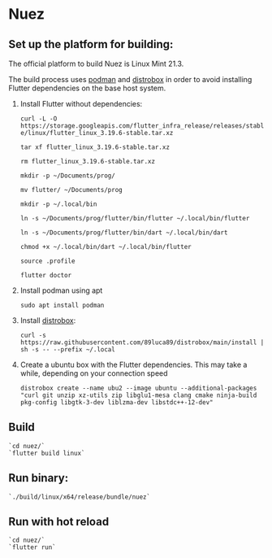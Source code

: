 # Nuez 

## Set up the platform for building: 

The official platform to build Nuez is Linux Mint 21.3.

The build process uses [podman](https://podman.io/) and [distrobox](https://github.com/89luca89/distrobox?tab=readme-ov-file#installation) in order to avoid installing Flutter dependencies on the base host system.

1. Install Flutter without dependencies:

    `curl -L -O https://storage.googleapis.com/flutter_infra_release/releases/stable/linux/flutter_linux_3.19.6-stable.tar.xz`

    `tar xf flutter_linux_3.19.6-stable.tar.xz`

    `rm flutter_linux_3.19.6-stable.tar.xz`

    `mkdir -p ~/Documents/prog/`

    `mv flutter/ ~/Documents/prog`

    `mkdir -p ~/.local/bin`

    `ln -s ~/Documents/prog/flutter/bin/flutter ~/.local/bin/flutter`

    `ln -s ~/Documents/prog/flutter/bin/dart ~/.local/bin/dart`

    `chmod +x ~/.local/bin/dart ~/.local/bin/flutter`

    `source .profile`

    `flutter doctor`

2. Install podman using apt

    `sudo apt install podman`
    
3. Install [distrobox](https://github.com/89luca89/distrobox?tab=readme-ov-file#installation):

    `curl -s https://raw.githubusercontent.com/89luca89/distrobox/main/install | sh -s -- --prefix ~/.local`

4. Create a ubuntu box with the Flutter dependencies. This may take a while, depending on your connection speed

    `distrobox create --name ubu2 --image ubuntu --additional-packages "curl git unzip xz-utils zip libglu1-mesa clang cmake ninja-build pkg-config libgtk-3-dev liblzma-dev libstdc++-12-dev"`

## Build

    `cd nuez/`
    `flutter build linux`

## Run binary:

    `./build/linux/x64/release/bundle/nuez`

## Run with hot reload

    `cd nuez/`
    `flutter run`
